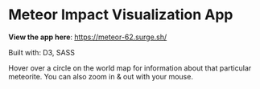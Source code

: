 # Meteor Impact Visualization App  

**View the app here**: https://meteor-62.surge.sh/  

Built with: D3, SASS  

Hover over a circle on the world map for information about that particular meteorite. You can also zoom in & out with your mouse.